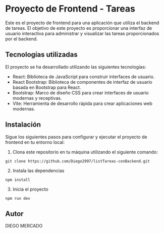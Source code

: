 # Proyecto de Frontend - Tareas

Este es el proyecto de frontend para una aplicación que utiliza el backend de tareas. El objetivo de este proyecto es proporcionar una interfaz de usuario interactiva para administrar y visualizar las tareas proporcionados por el backend.

## Tecnologías utilizadas

El proyecto se ha desarrollado utilizando las siguientes tecnologías:

- React: Biblioteca de JavaScript para construir interfaces de usuario.
- React Bootstrap: Biblioteca de componentes de interfaz de usuario basada en Bootstrap para React.
- Bootstrap: Marco de diseño CSS para crear interfaces de usuario modernas y receptivas.
- Vite: Herramienta de desarrollo rápida para crear aplicaciones web modernas.

## Instalación

Sigue los siguientes pasos para configurar y ejecutar el proyecto de frontend en tu entorno local:

1. Clona este repositorio en tu máquina utilizando el siguiente comando:

```
git clone https://github.com/Diego2997/listTareas-conBackend.git
```

2. Instala las dependencias

```
npm install
```

3. Inicia el proyecto 
```
npm run dev
```

## Autor

DIEGO MERCADO